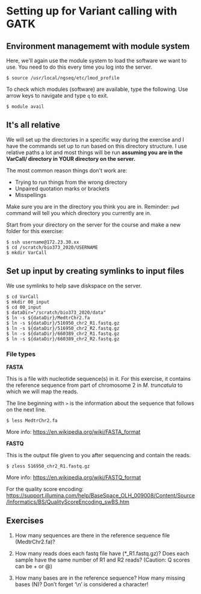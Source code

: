# Setting up for Variant calling with GATK

## Environment managememt with module system

Here, we'll again use the module system to load the software we want to use. You need to do this every time you log into the server.

    $ source /usr/local/ngseq/etc/lmod_profile
    
To check which modules (software) are available, type the following. Use arrow keys to navigate and type `q` to exit.

    $ module avail

## It's all relative

We will set up the directories in a specific way during the exercise and I have the commands set up to run based on this directory structure. I use relative paths a lot and most things will be run **assuming you are in the VarCall/ directory in YOUR directory on the server.** 

The most common reason things don't work are:

- Trying to run things from the wrong directory
- Unpaired quotation marks or brackets
- Misspellings 

Make sure you are in the directory you think you are in. Reminder: `pwd` command will tell you which directory you currently are in. 

Start from your directory on the server for the course and make a new folder for this exercise:

    $ ssh username@172.23.30.xx
    $ cd /scratch/bio373_2020/USERNAME
    $ mkdir VarCall

## Set up input by creating symlinks to input files

We use symlinks to help save diskspace on the server. 

    $ cd VarCall
    $ mkdir 00_input
    $ cd 00_input
    $ dataDir="/scratch/bio373_2020/data"
    $ ln -s ${dataDir}/MedtrChr2.fa
    $ ln -s ${dataDir}/516950_chr2_R1.fastq.gz
    $ ln -s ${dataDir}/516950_chr2_R2.fastq.gz
    $ ln -s ${dataDir}/660389_chr2_R1.fastq.gz
    $ ln -s ${dataDir}/660389_chr2_R2.fastq.gz

### File types

**FASTA**

This is a file with nucleotide sequence(s) in it. For this exercise, it contains the reference sequence from part of chromosome 2 in *M. truncatula* to which we will map the reads. 

The line beginning with `>` is the information about the sequence that follows on the next line.

    $ less MedtrChr2.fa

More info: https://en.wikipedia.org/wiki/FASTA_format

**FASTQ** 

This is the output file given to you after sequencing and contain the reads.

    $ zless 516950_chr2_R1.fastq.gz

More info: https://en.wikipedia.org/wiki/FASTQ_format

For the quality score encoding: https://support.illumina.com/help/BaseSpace_OLH_009008/Content/Source/Informatics/BS/QualityScoreEncoding_swBS.htm

## Exercises

1. How many sequences are there in the reference sequence file (MedtrChr2.fa)? 

2. How many reads does each fastq file have (\*_R1.fastq.gz)? Does each sample have the same number of R1 and R2 reads? (Caution: Q scores can be + or @)

3. How many bases are in the reference sequence? How many missing bases (N)? Don’t forget ‘\n’ is considered a character!


